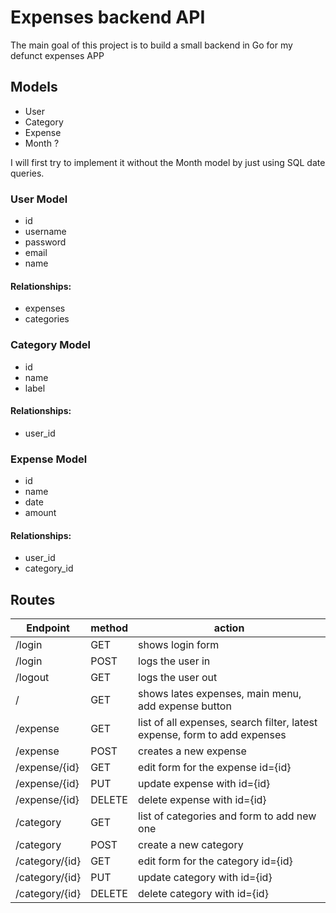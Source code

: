 # Expenses backend API

The main goal of this project is to build a small backend in Go for my defunct expenses APP

## Models

- User
- Category
- Expense
- Month ?

I will first try to implement it without the Month model by just using SQL date
queries.

### User Model

* id
* username
* password
* email
* name

#### Relationships:

* expenses
* categories


### Category Model

* id
* name
* label

#### Relationships:
* user_id

### Expense Model

* id
* name
* date
* amount

#### Relationships:
* user_id
* category_id


## Routes

Endpoint | method | action
---------|--------|---------|
/login | GET | shows login form
/login | POST | logs the user in
/logout | GET | logs the user out
/   | GET | shows lates expenses, main menu, add expense button
/expense | GET | list of all expenses, search filter, latest expense, form to add expenses
/expense | POST | creates a new expense
/expense/{id} | GET | edit form for the expense id={id}
/expense/{id} | PUT | update expense with id={id}
/expense/{id} | DELETE | delete expense with id={id}
/category | GET | list of categories and form to add new one
/category   | POST | create a new category
/category/{id} | GET | edit form for the category id={id}
/category/{id} | PUT | update category with id={id}
/category/{id} | DELETE | delete category with id={id}

